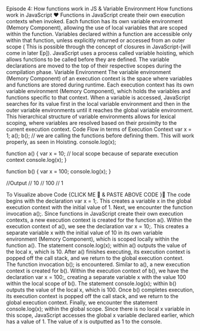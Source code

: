 Episode 4: How functions work in JS & Variable Environment
How functions work in JavaScript ❤️
Functions in JavaScript create their own execution contexts when invoked.
Each function has its own variable environment (Memory Component), allowing the use of local variables that are scoped within the function.
Variables declared within a function are accessible only within that function, unless explicitly returned or accessed from an outer scope ( This is possible through the concept of closures in JavaScript-[will come in later Ep]).
JavaScript uses a process called variable hoisting, which allows functions to be called before they are defined. The variable declarations are moved to the top of their respective scopes during the compilation phase.
Variable Environment
The variable environment (Memory Component) of an execution context is the space where variables and functions are stored during runtime.
Each execution context has its own variable environment (Memory Component), which holds the variables and functions specific to that context.
When a variable is accessed, JavaScript searches for its value first in the local variable environment and then in the outer variable environments until it reaches the global variable environment.
This hierarchical structure of variable environments allows for lexical scoping, where variables are resolved based on their proximity to the current execution context.
Code Flow in terms of Execution Context
var x = 1;
a();
b(); // we are calling the functions before defining them. This will work properly, as seen in Hoisting.
console.log(x);

function a() {
  var x = 10; // local scope because of separate execution context
  console.log(x);
}

function b() {
  var x = 100;
  console.log(x);
}

//Output
// 10
// 100
// 1


To Visualize above Code {CLICK ME 🥹 & PASTE ABOVE CODE }🔗
The code begins with the declaration var x = 1;. This creates a variable x in the global execution context with the initial value of 1.
Next, we encounter the function invocation a();. Since functions in JavaScript create their own execution contexts, a new execution context is created for the function a().
Within the execution context of a(), we see the declaration var x = 10;. This creates a separate variable x with the initial value of 10 in its own variable environment (Memory Component), which is scoped locally within the function a().
The statement console.log(x); within a() outputs the value of the local x, which is 10.
After a() finishes executing, its execution context is popped off the call stack, and we return to the global execution context.
The function invocation b(); is encountered. Similar to a(), a new execution context is created for b().
Within the execution context of b(), we have the declaration var x = 100;, creating a separate variable x with the value 100 within the local scope of b().
The statement console.log(x); within b() outputs the value of the local x, which is 100.
Once b() completes execution, its execution context is popped off the call stack, and we return to the global execution context.
Finally, we encounter the statement console.log(x); within the global scope. Since there is no local x variable in this scope, JavaScript accesses the global x variable declared earlier, which has a value of 1.
The value of x is outputted as 1 to the console.
